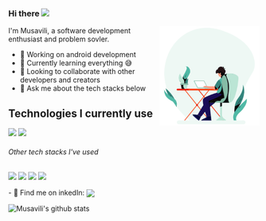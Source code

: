 ### Hi there <img src="https://github.com/piyushP7pravin/piyushP7pravin/blob/master/Hi.gif" width="29px"> 

<img align="right" alt="Person coding gif" src="https://github.com/chandan-reddy-k/chandan-reddy-k/blob/master/assets/coding.gif" width="200" />

I'm Musavili, a software development enthusiast and problem sovler.

- 🔭 Working on android development
- 🌱 Currently learning everything :sweat_smile:
- 👯 Looking to collaborate with other developers and creators
- 💬 Ask me about the tech stacks below

## Technologies I currently use

<code><a href="" target="_blank"><img height=50 src="https://www.vectorlogo.zone/logos/java/java-ar21.svg"><a/></code>
<code><a href="" target="_blank"><img height=50 src="https://www.vectorlogo.zone/logos/android/android-ar21.svg"></a></code>
  
###### Other tech stacks I've used
<code><a href="" target="_blank"><img height=50 src="https://www.vectorlogo.zone/logos/kotlinlang/kotlinlang-ar21.svg"/><a/></code>
<code><a href="" target="_blank"><img height=50 src="https://www.vectorlogo.zone/logos/firebase/firebase-ar21.svg"/><a/></code>
<code><a href="https://git-scm.com/" target="_blank"><img height="50" src="https://www.vectorlogo.zone/logos/git-scm/git-scm-ar21.svg"></a></code>
<code><a href="https://www.sqlite.org/" target="_blank"><img height="50" src="https://www.vectorlogo.zone/logos/sqlite/sqlite-ar21.svg"></a></code>  

</a> - 💼 Find me on inkedIn:
<a href="https://www.linkedin.com/in/musavili-leon-636702145/">
  <img align="center"  width="22px" src="https://cdn.jsdelivr.net/npm/simple-icons@v3/icons/linkedin.svg" />
</a>

![Musavili's github stats](https://github-readme-stats.vercel.app/api?username=Musavili&show_icons=true&line_height=30)
